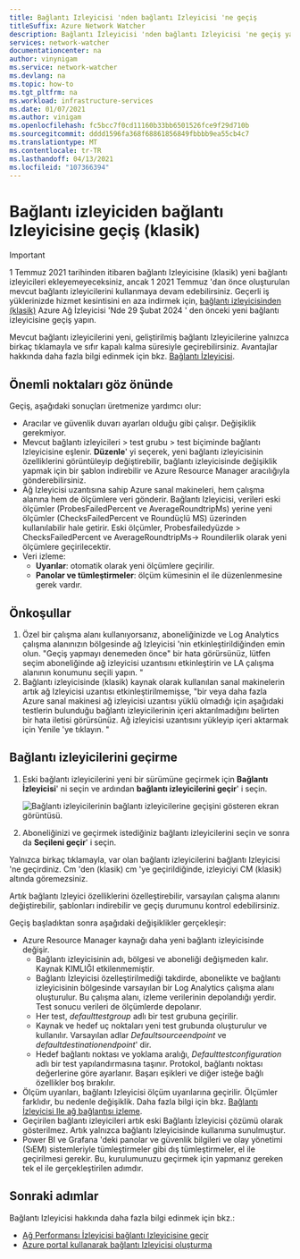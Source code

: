 ```yaml
---
title: Bağlantı Izleyicisi 'nden bağlantı Izleyicisi 'ne geçiş
titleSuffix: Azure Network Watcher
description: Bağlantı İzleyicisi 'nden bağlantı Izleyicisi 'ne geçiş yapmayı öğrenin.
services: network-watcher
documentationcenter: na
author: vinynigam
ms.service: network-watcher
ms.devlang: na
ms.topic: how-to
ms.tgt_pltfrm: na
ms.workload: infrastructure-services
ms.date: 01/07/2021
ms.author: vinigam
ms.openlocfilehash: fc5bcc7f0cd11160b33bb6501526fce9f29d710b
ms.sourcegitcommit: dddd1596fa368f68861856849fbbbb9ea55cb4c7
ms.translationtype: MT
ms.contentlocale: tr-TR
ms.lasthandoff: 04/13/2021
ms.locfileid: "107366394"
---
```

# <a name="migrate-to-connection-monitor-from-connection-monitor-classic"></a>Bağlantı izleyiciden bağlantı Izleyicisine geçiş (klasik)

> [!IMPORTANT]
> 1 Temmuz 2021 tarihinden itibaren bağlantı Izleyicisine (klasik) yeni bağlantı izleyicileri ekleyemeyeceksiniz, ancak 1 2021 Temmuz 'dan önce oluşturulan mevcut bağlantı izleyicilerini kullanmaya devam edebilirsiniz. Geçerli iş yüklerinizde hizmet kesintisini en aza indirmek için, [bağlantı izleyicisinden (klasik)](migrate-to-connection-monitor-from-connection-monitor-classic.md)  Azure Ağ İzleyicisi 'Nde 29 Şubat 2024 ' den önceki yeni bağlantı izleyicisine geçiş yapın.

Mevcut bağlantı izleyicilerini yeni, geliştirilmiş bağlantı Izleyicilerine yalnızca birkaç tıklamayla ve sıfır kapalı kalma süresiyle geçirebilirsiniz. Avantajlar hakkında daha fazla bilgi edinmek için bkz. [Bağlantı İzleyicisi](./connection-monitor-overview.md).

## <a name="key-points-to-note"></a>Önemli noktaları göz önünde

Geçiş, aşağıdaki sonuçları üretmenize yardımcı olur:

* Aracılar ve güvenlik duvarı ayarları olduğu gibi çalışır. Değişiklik gerekmiyor. 
* Mevcut bağlantı izleyicileri > test grubu > test biçiminde bağlantı Izleyicisine eşlenir. **Düzenle**' yi seçerek, yeni bağlantı izleyicisinin özelliklerini görüntüleyip değiştirebilir, bağlantı izleyicisinde değişiklik yapmak için bir şablon indirebilir ve Azure Resource Manager aracılığıyla gönderebilirsiniz. 
* Ağ Izleyicisi uzantısına sahip Azure sanal makineleri, hem çalışma alanına hem de ölçümlere veri gönderir. Bağlantı Izleyicisi, verileri eski ölçümler (ProbesFailedPercent ve AverageRoundtripMs) yerine yeni ölçümler (ChecksFailedPercent ve Roundüçlü MS) üzerinden kullanılabilir hale getirir. Eski ölçümler, Probesfailedyüzde > ChecksFailedPercent ve AverageRoundtripMs-> Roundilerlik olarak yeni ölçümlere geçirilecektir.
* Veri izleme:
   * **Uyarılar**: otomatik olarak yeni ölçümlere geçirilir.
   * **Panolar ve tümleştirmeler**: ölçüm kümesinin el ile düzenlenmesine gerek vardır. 
    
## <a name="prerequisites"></a>Önkoşullar

1. Özel bir çalışma alanı kullanıyorsanız, aboneliğinizde ve Log Analytics çalışma alanınızın bölgesinde ağ Izleyicisi 'nin etkinleştirildiğinden emin olun. "Geçiş yapmayı denemeden önce" bir hata görürsünüz, lütfen seçim aboneliğinde ağ izleyicisi uzantısını etkinleştirin ve LA çalışma alanının konumunu seçili yapın. "
1. Bağlantı izleyicisinde (klasik) kaynak olarak kullanılan sanal makinelerin artık ağ Izleyicisi uzantısı etkinleştirilmemişse, "bir veya daha fazla Azure sanal makinesi ağ izleyicisi uzantısı yüklü olmadığı için aşağıdaki testlerin bulunduğu bağlantı izleyicilerinin içeri aktarılmadığını belirten bir hata iletisi görürsünüz. Ağ izleyicisi uzantısını yükleyip içeri aktarmak için Yenile 'ye tıklayın. "



## <a name="migrate-the-connection-monitors"></a>Bağlantı izleyicilerini geçirme

1. Eski bağlantı izleyicilerini yeni bir sürümüne geçirmek için **Bağlantı İzleyicisi**' ni seçin ve ardından **bağlantı izleyicilerini geçir**' i seçin.

    ![Bağlantı izleyicilerinin bağlantı izleyicilerine geçişini gösteren ekran görüntüsü.](./media/connection-monitor-2-preview/migrate-cm-to-cm-preview.png)
    
1. Aboneliğinizi ve geçirmek istediğiniz bağlantı izleyicilerini seçin ve sonra da **Seçileni geçir**' i seçin. 

Yalnızca birkaç tıklamayla, var olan bağlantı izleyicilerini bağlantı Izleyicisi 'ne geçirdiniz. Cm 'den (klasik) cm 'ye geçirildiğinde, izleyiciyi CM (klasik) altında göremezsiniz.

Artık bağlantı Izleyici özelliklerini özelleştirebilir, varsayılan çalışma alanını değiştirebilir, şablonları indirebilir ve geçiş durumunu kontrol edebilirsiniz. 

Geçiş başladıktan sonra aşağıdaki değişiklikler gerçekleşir: 
* Azure Resource Manager kaynağı daha yeni bağlantı izleyicisinde değişir.
    * Bağlantı izleyicisinin adı, bölgesi ve aboneliği değişmeden kalır. Kaynak KIMLIĞI etkilenmemiştir.
    * Bağlantı İzleyicisi özelleştirilmediği takdirde, abonelikte ve bağlantı izleyicisinin bölgesinde varsayılan bir Log Analytics çalışma alanı oluşturulur. Bu çalışma alanı, izleme verilerinin depolandığı yerdir. Test sonucu verileri de ölçümlerde depolanır.
    * Her test, *defaulttestgroup* adlı bir test grubuna geçirilir.
    * Kaynak ve hedef uç noktaları yeni test grubunda oluşturulur ve kullanılır. Varsayılan adlar *Defaultsourceendpoint* ve *defaultdestinationendpoint*' dir.
    * Hedef bağlantı noktası ve yoklama aralığı, *Defaulttestconfiguration* adlı bir test yapılandırmasına taşınır. Protokol, bağlantı noktası değerlerine göre ayarlanır. Başarı eşikleri ve diğer isteğe bağlı özellikler boş bırakılır.
* Ölçüm uyarıları, bağlantı Izleyicisi ölçüm uyarılarına geçirilir. Ölçümler farklıdır, bu nedenle değişiklik. Daha fazla bilgi için bkz. [Bağlantı İzleyicisi Ile ağ bağlantısı izleme](./connection-monitor-overview.md#metrics-in-azure-monitor).
* Geçirilen bağlantı izleyicileri artık eski Bağlantı İzleyicisi çözümü olarak gösterilmez. Artık yalnızca bağlantı Izleyicisinde kullanıma sunulmuştur.
* Power BI ve Grafana 'deki panolar ve güvenlik bilgileri ve olay yönetimi (SıEM) sistemleriyle tümleştirmeler gibi dış tümleştirmeler, el ile geçirilmesi gerekir. Bu, kurulumunuzu geçirmek için yapmanız gereken tek el ile gerçekleştirilen adımdır.

## <a name="next-steps"></a>Sonraki adımlar

Bağlantı Izleyicisi hakkında daha fazla bilgi edinmek için bkz.:
* [Ağ Performansı İzleyicisi bağlantı Izleyicisine geçir](./migrate-to-connection-monitor-from-network-performance-monitor.md)
* [Azure portal kullanarak bağlantı Izleyicisi oluşturma](./connection-monitor-create-using-portal.md)
